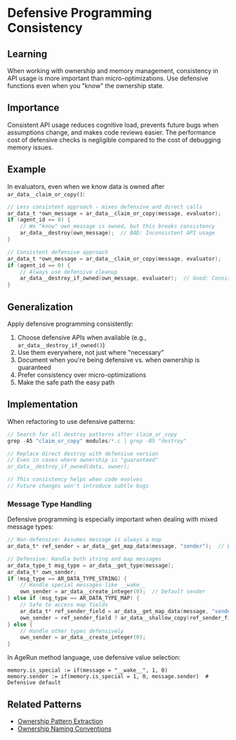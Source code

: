 # Defensive Programming Consistency

## Learning
When working with ownership and memory management, consistency in API usage is more important than micro-optimizations. Use defensive functions even when you "know" the ownership state.

## Importance
Consistent API usage reduces cognitive load, prevents future bugs when assumptions change, and makes code reviews easier. The performance cost of defensive checks is negligible compared to the cost of debugging memory issues.

## Example
In evaluators, even when we know data is owned after `ar_data__claim_or_copy()`:
```c
// Less consistent approach - mixes defensive and direct calls
ar_data_t *own_message = ar_data__claim_or_copy(message, evaluator);
if (agent_id == 0) {
    // We "know" own_message is owned, but this breaks consistency
    ar_data__destroy(own_message);  // BAD: Inconsistent API usage
}

// Consistent defensive approach
ar_data_t *own_message = ar_data__claim_or_copy(message, evaluator);
if (agent_id == 0) {
    // Always use defensive cleanup
    ar_data__destroy_if_owned(own_message, evaluator);  // Good: Consistent
}
```

## Generalization
Apply defensive programming consistently:
1. Choose defensive APIs when available (e.g., `ar_data__destroy_if_owned()`)
2. Use them everywhere, not just where "necessary"
3. Document when you're being defensive vs. when ownership is guaranteed
4. Prefer consistency over micro-optimizations
5. Make the safe path the easy path

## Implementation
When refactoring to use defensive patterns:
```c
// Search for all destroy patterns after claim_or_copy
grep -A5 "claim_or_copy" modules/*.c | grep -B5 "destroy"

// Replace direct destroy with defensive version
// Even in cases where ownership is "guaranteed"
ar_data__destroy_if_owned(data, owner);

// This consistency helps when code evolves
// Future changes won't introduce subtle bugs
```

### Message Type Handling
Defensive programming is especially important when dealing with mixed message types:

```c
// Non-defensive: Assumes message is always a map
ar_data_t* ref_sender = ar_data__get_map_data(message, "sender");  // BAD: Crashes on string messages

// Defensive: Handle both string and map messages
ar_data_type_t msg_type = ar_data__get_type(message);
ar_data_t* own_sender;
if (msg_type == AR_DATA_TYPE_STRING) {
    // Handle special messages like __wake__
    own_sender = ar_data__create_integer(0);  // Default sender
} else if (msg_type == AR_DATA_TYPE_MAP) {
    // Safe to access map fields
    ar_data_t* ref_sender_field = ar_data__get_map_data(message, "sender");
    own_sender = ref_sender_field ? ar_data__shallow_copy(ref_sender_field) : ar_data__create_integer(0);
} else {
    // Handle other types defensively
    own_sender = ar_data__create_integer(0);
}
```

In AgeRun method language, use defensive value selection:
```
memory.is_special := if(message = "__wake__", 1, 0)
memory.sender := if(memory.is_special = 1, 0, message.sender)  # Defensive default
```

## Related Patterns
- [Ownership Pattern Extraction](ownership-pattern-extraction.md)
- [Ownership Naming Conventions](ownership-naming-conventions.md)